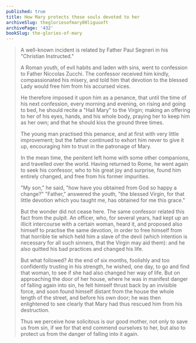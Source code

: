 ```yaml
---
published: true
title: How Mary protects those souls devoted to her
archiveSlug: thegloriesofmary00liguuoft
archivePage: '432'
bookSlug: the-glories-of-mary
---
```


> A well-known incident is related by Father Paul Segneri in his "Christian Instructed."
>
> A Roman youth, of evil habits and laden with sins, went to confession to Father Niccolas Zucchi. The confessor received him kindly, compassionated his misery, and told him that devotion to the blessed Lady would free him from his accursed vices.
>
> He therefore imposed it upon him as a penance, that until the time of his next confession, every morning and evening, on rising and going to bed, he should recite a "Hail Mary" to the Virgin; making an offering to her of his eyes, hands, and his whole body, praying her to keep him as her own; and that he should kiss the ground three times.
>
> The young man practised this penance, and at first with very little improvement; but the father continued to exhort him never to give it up, encouraging him to trust in the patronage of Mary.
>
> In the mean time, the penitent left home with some other companions, and travelled over the world. Having returned to Rome, he went again to seek his confessor, who to his great joy and surprise, found him entirely changed, and free from his former impurities.
>
> "My son," he said, "how have you obtained from God so happy a change?" "Father," answered the youth, "the blessed Virgin, for that little devotion which you taught me, has obtained for me this grace."
>
> But the wonder did not cease here. The same confessor related this fact from the pulpit. An officer, who, for several years, had kept up an illicit intercourse with a certain woman, heard it, and proposed also himself to practise the same devotion, in order to free himself from that horrible tie which held him a slave of the devil (which intention is necessary for all such sinners, that the Virgin may aid them): and he also quitted his bad practices and changed his life.
>
> But what followed? At the end of six months, foolishly and too confidently trusting in his strength, he wished, one day, to go and find that woman, to see if she had also changed her way of life. But on approaching the door of her house, where he was in manifest danger of falling again into sin, he felt himself thrust back by an invisible force, and soon found himself distant from the house the whole length of the street, and before his own door; he was then enlightened to see clearly that Mary had thus rescued him from his destruction.
>
> Thus we perceive how solicitous is our good mother, not only to save us from sin, if we for that end commend ourselves to her, but also to protect us from the danger of falling into it again.
